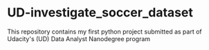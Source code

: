 # UD-investigate_soccer_dataset
This repository contains my first python project submitted as part of Udacity's (UD) Data Analyst Nanodegree program
